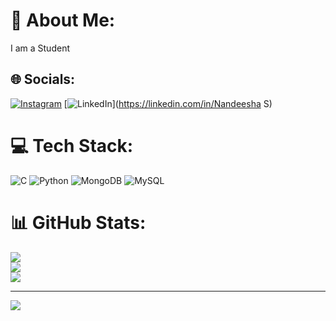 # 💫 About Me:
I am a Student


## 🌐 Socials:
[![Instagram](https://img.shields.io/badge/Instagram-%23E4405F.svg?logo=Instagram&logoColor=white)](https://instagram.com/nandeesha_s_) [![LinkedIn](https://img.shields.io/badge/LinkedIn-%230077B5.svg?logo=linkedin&logoColor=white)](https://linkedin.com/in/Nandeesha S) 

# 💻 Tech Stack:
![C](https://img.shields.io/badge/c-%2300599C.svg?style=flat&logo=c&logoColor=white) ![Python](https://img.shields.io/badge/python-3670A0?style=flat&logo=python&logoColor=ffdd54) ![MongoDB](https://img.shields.io/badge/MongoDB-%234ea94b.svg?style=flat&logo=mongodb&logoColor=white) ![MySQL](https://img.shields.io/badge/mysql-4479A1.svg?style=flat&logo=mysql&logoColor=white)
# 📊 GitHub Stats:
![](https://github-readme-stats.vercel.app/api?username=Nandeesha-S&theme=vue-dark&hide_border=false&include_all_commits=true&count_private=true)<br/>
![](https://github-readme-streak-stats.herokuapp.com/?user=Nandeesha-S&theme=vue-dark&hide_border=false)<br/>
![](https://github-readme-stats.vercel.app/api/top-langs/?username=Nandeesha-S&theme=vue-dark&hide_border=false&include_all_commits=true&count_private=true&layout=compact)

---
[![](https://visitcount.itsvg.in/api?id=Nandeesha-S&icon=0&color=0)](https://visitcount.itsvg.in)

<!-- Proudly created with GPRM ( https://gprm.itsvg.in ) -->

